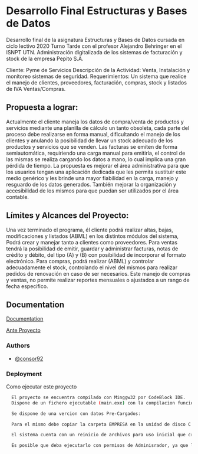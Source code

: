 # Desarrollo Final Estructuras y Bases de Datos

Desarrollo final de la asignatura Estructuras y Bases de Datos cursada en ciclo lectivo 2020 Turno Tarde con el profesor Alejandro Behringer en el ISNPT UTN.
Administración digitalizada de los sistemas de facturación y stock de la empresa Pepito S.A.

Cliente: Pyme de Servicios
Descripción de la Actividad: Venta, Instalación y monitoreo sistemas de seguridad.
Requerimientos: Un sistema que realice el manejo de clientes, proveedores, facturación, compras, stock y
listados de IVA Ventas/Compras.


## Propuesta a lograr:
Actualmente el cliente maneja los datos de compra/venta de productos y servicios mediante una planilla de cálculo
un tanto obsoleta, cada parte del proceso debe realizarse en forma manual, dificultando el manejo de los clientes y
anulando la posibilidad de llevar un stock adecuado de los productos y servicios que se venden. Las facturas se emiten
de forma semiautomática, requiriendo una carga manual para emitirla, el control de las mismas se realiza cargando
los datos a mano, lo cual implica una gran pérdida de tiempo.
La propuesta es mejorar el área administrativa para que los usuarios tengan una aplicación dedicada que les permita
sustituir este medio genérico y les brinde una mayor fiabilidad en la carga, manejo y resguardo de los datos generados.
También mejorar la organización y accesibilidad de los mismos para que puedan ser utilizados por el área contable.

## Límites y Alcances del Proyecto:
Una vez terminado el programa, él cliente podrá realizar altas, bajas, modificaciones y listados (ABML) en los distintos
módulos del sistema, Podrá crear y manejar tanto a clientes como proveedores. Para ventas tendrá la posibilidad de
emitir, guardar y administrar facturas, notas de crédito y débito, del tipo (A) y (B) con posibilidad de incorporar el
formato electrónico. Para
compras, podrá realizar (ABML) y controlar adecuadamente el stock, controlando el nivel del mismos para realizar
pedidos de renovación en caso de ser necesarios. Este manejo de compras y ventas, no permite realizar reportes
mensuales o ajustados a un rango de fecha especifico.


## Documentation

[Documentation](https://github.com/consor92/Consorti_Final_EyDB_2023/tree/Doc)

[Ante Proyecto](https://github.com/consor92/Consorti_Final_EyDB_2023/blob/Doc/Ante%20Proyecto%20EyDB%202020.pdf)



### Authors

- [@consor92](https://www.github.com/consor92)


### Deployment

Como ejecutar este proyecto

```bash
  El proyecto se encuentra compilado con Minggw32 por CodeBlock IDE.
  Dispone de un fichero ejecutable (main.exe) con la compilacion funcional.

  Se dispone de una vercion con datos Pre-Cargados:

  Para el mismo debe copiar la carpeta EMPRESA en la unidad de disco C:\ o en su        defecto respetar la ruta que se encuentre en el FileConfig ( empresa.cfg ).

  El sistema cuenta con un reinicio de archivos para uso inicial que crea dichos ficheros, para entrar ene sta configurar elimine o renombre el archivo empresa.cfg, elimine el archivo main.o y ejecute el archivo main.exe.

  Es posible que deba ejecutarlo con permisos de Adminisrador, ya que la ruta por defecto de los ficheros en en el directorio C:
